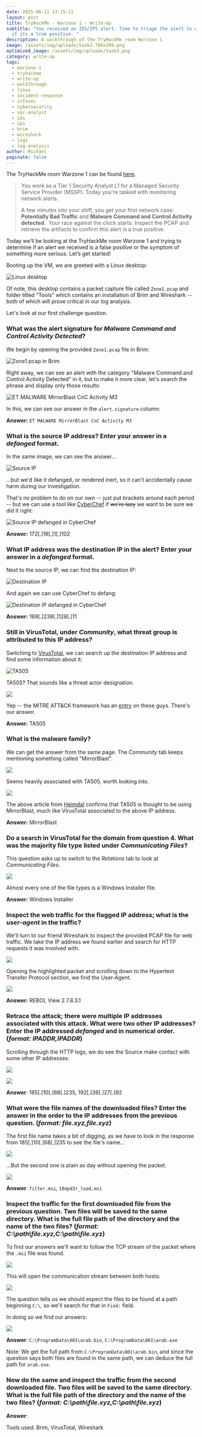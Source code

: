 ```yaml
---
date: 2025-06-11 13:15:11
layout: post
title: TryHackMe - Warzone 1 - Write-Up
subtitle: "You received an IDS/IPS alert. Time to triage the alert to determine
  if its a true positive. "
description: A walkthrough of the TryHackMe room Warzone 1
image: /assets/img/uploads/task2-760x399.png
optimized_image: /assets/img/uploads/task2.png
category: write-up
tags:
  - warzone-1
  - tryhackme
  - write-up
  - walkthrough
  - linux
  - incident-response
  - infosec
  - cybersecurity
  - soc-analyst
  - ids
  - ips
  - brim
  - wireshark
  - logs
  - log-analysis
author: Michael
paginate: false
---
```

The TryHackMe room Warzone 1 can be found [here](https://tryhackme.com/r/room/warzoneone).

> You work as a Tier 1 Security Analyst L1 for a Managed Security Service Provider (MSSP). Today you're tasked with monitoring network alerts.
>
> A few minutes into your shift, you get your first network case: **Potentially Bad Traffic** and **Malware Command and Control Activity detected**.  Your race against the clock starts. Inspect the PCAP and retrieve the artifacts to confirm this alert is a true positive. 

Today we’ll be looking at the TryHackMe room Warzone 1 and trying to determine if an alert we received is a false positive or the symptom of something more serious. Let’s get started!

Booting up the VM, we are greeted with a Linux desktop:

![Linux desktop](/assets/img/uploads/initial-desktop.png "Linux desktop")

Of note, this desktop contains a packet capture file called `Zone1.pcap` and folder titled "Tools" which contains an installation of Brim and Wireshark -- both of which will prove critical in our log analysis.

Let's look at our first challenge question.

### **What was the alert signature for *Malware Command and Control Activity Detected*?**

We begin by opening the provided `Zone1.pcap` file in Brim:

![Zone1.pcap in Brim](/assets/img/uploads/zone1.pcap.png "Zone1.pcap in Brim")

Right away, we can see an alert with the category "Malware Command and Control Activity Detected" in it, but to make it more clear, let's search the phrase and display only those results:

![ET MALWARE MirrorBlast CnC Activity M3](/assets/img/uploads/et-malware-mirrorblast-cnc-activity-m3.png "ET MALWARE MirrorBlast CnC Activity M3")

In this, we can see our answer in the `alert.signature` column:

**Answer:** `ET MALWARE MirrorBlast CnC Activity M3`

### **What is the source IP address? Enter your answer in a *defanged* format.** 

In the same image, we can see the answer...

![Source IP](/assets/img/uploads/src_ip.png "Source IP")

...but we'd like it defanged, or rendered inert, so it can't accidentally cause harm during our investigation. 

 That's no problem to do on our own -- just put brackets around each period -- but we can use a tool like [CyberChef](https://cyberchef.org/#recipe=Defang_IP_Addresses()) if ~~we're lazy~~ we want to be sure we did it right:

![Source IP defanged in CyberChef](/assets/img/uploads/src_ip-cyberchef-defanged.png "Source IP defanged in CyberChef")

**Answer:** 172\[.]16\[.]1\[.]102

### **What IP address was the destination IP in the alert? Enter your answer in a *defanged* format.**

Next to the source IP, we can find the destination IP:

![Destination IP](/assets/img/uploads/dest_ip.png "Destination IP")

And again we can use CyberChef to defang:

![Destination IP defanged in CyberChef](/assets/img/uploads/dest_ip-cyberchef-defanged.png "Destination IP defanged in CyberChef")

**Answer:** 169\[.]239\[.]128\[.]11

### **Still in VirusTotal, under *Community*, what threat group is attributed to this IP address?**

Switching to [VirusTotal](www.virustotal.com), we can search up the destination IP address and find some information about it:

![TA505](/assets/img/uploads/threat-group-on-virustotal-ta505.png "TA505")

TA505?  That sounds like a threat actor designation.

![](/assets/img/uploads/ta505-mitre-att-ck-.png)

Yep -- the MITRE ATT&CK framework has an [entry](https://attack.mitre.org/groups/G0092/) on these guys.  There's our answer.

**Answer:** TA505

### **What is the malware family?**

We can get the answer from the same page.  The *Community* tab keeps mentioning something called "MirrorBlast".

![](/assets/img/uploads/mirrorblast.png)

Seems heavily associated with TA505, worth looking into.

![](/assets/img/uploads/heimdal-mirrorblast-ta505.png)

The above article from [Heimdal](https://heimdalsecurity.com/blog/mirrorblast-the-new-phishing-campaign-targeting-financial-organizations/) confirms that TA505 is thought to be using MirrorBlast, much like VirusTotal associated to the above IP address. 

**Answer:** MirrorBlast

### **Do a search in VirusTotal for the domain from question 4. What was the majority file type listed under *Communicating Files*?**

This question asks up to switch to the *Relations* tab to look at *Communicating Files*.

![](/assets/img/uploads/communicating-files.png)

Almost every one of the file types is a Windows Installer file.

**Answer:** Windows Installer

### **Inspect the web traffic for the flagged IP address; what is the *user-agent* in the traffic?**

We'll turn to our friend Wireshark to inspect the provided PCAP file for web traffic.  We take the IP address we found earlier and search for HTTP requests it was involved with.

![](/assets/img/uploads/wireshark-1.png)

Opening the highlighted packet and scrolling down to the Hypertext Transfer Protocol section, we find the User-Agent.

![](/assets/img/uploads/wireshark-2.png)

**Answer:** REBOL View 2.7.8.3.1

### **Retrace the attack; there were multiple IP addresses associated with this attack. What were two other IP addresses? Enter the IP addressed *defanged* and in numerical order. (*format: IPADDR,IPADDR*)**

Scrolling through the HTTP logs, we do see the Source make contact with some other IP addresses:

![](/assets/img/uploads/wireshark-185.png)

![](/assets/img/uploads/wireshark-192.png)

**Answer**: 185\[.]10\[.]68\[.]235, 192\[.]36\[.]27\[.]92

### **What were the file names of the downloaded files? Enter the answer in the order to the IP addresses from the previous question. (*format: file.xyz,file.xyz*)**

The first file name takes a bit of digging, as we have to look in the response from 185\[.]10\[.]68\[.]235 to see the file's name...

![](/assets/img/uploads/filter.png)

...But the second one is plain as day without opening the packet.

![](/assets/img/uploads/10opd3r.png)

**Answer**: `filter.msi`, `10opd3r_load.msi`

### Inspect the traffic for the first downloaded file from the previous question. Two files will be saved to the same directory. What is the full file path of the directory and the name of the two files? (*format: C:\path\file.xyz,C:\path\file.xy*z)

To find our answers we'll want to follow the TCP stream of the packet where the `.msi` file was found.

![](/assets/img/uploads/follow-tcp-stream.png)

This will open the communication stream between both hosts:

![](/assets/img/uploads/tcp-stream.png)

The question tells us we should expect the files to be found at a path beginning `C:\`, so we'll search for that in `Find:` field.

In doing so we find our answers:

![](/assets/img/uploads/arab-file.png)

**Answer**: `C:\ProgramData\001\arab.bin`, `C:\ProgramData\001\arab.exe`

Note: We get the full path from `C:\ProgramData\001\arab.bin`, and since the question says both files are found in the same path, we can deduce the full path for `arab.exe`.

### **Now do the same and inspect the traffic from the second downloaded file. Two files will be saved to the same directory. What is the full file path of the directory and the name of the two files? (*format: C:\path\file.xyz,C:\path\file.xyz*)**

**Answer**:

Tools used: Brim, VirusTotal, Wireshark